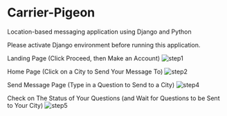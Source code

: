 # Carrier-Pigeon
Location-based messaging application using Django and Python

Please activate Django environment before running this application.

Landing Page (Click Proceed, then Make an Account)
![step1](https://user-images.githubusercontent.com/25292047/64219463-74a7d980-ce7a-11e9-8711-44b1520d509c.png)

Home Page (Click on a City to Send Your Message To)
![step2](https://user-images.githubusercontent.com/25292047/64219468-770a3380-ce7a-11e9-8c46-333f290daf0e.png)

Send Message Page (Type in a Question to Send to a City)
![step4](https://user-images.githubusercontent.com/25292047/64219631-0c0d2c80-ce7b-11e9-9c58-f3613ffef997.png)

Check on The Status of Your Questions (and Wait for Questions to be Sent to Your City)
![step5](https://user-images.githubusercontent.com/25292047/64219640-162f2b00-ce7b-11e9-9d92-73f781d6872b.png)
